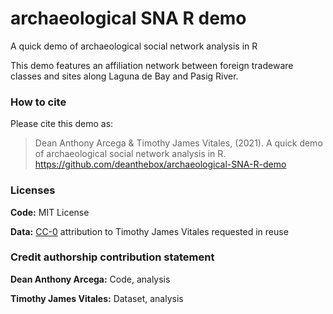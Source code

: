 # archaeological SNA R demo
 A quick demo of archaeological social network analysis in R

This demo features an affiliation network between foreign tradeware classes and sites along Laguna de Bay and Pasig River.

### How to cite

Please cite this demo as:

> Dean Anthony Arcega & Timothy James Vitales, (2021). A quick demo of archaeological social network analysis in R.
> <https://github.com/deanthebox/archaeological-SNA-R-demo>

### Licenses

**Code:** MIT License

**Data:** [CC-0](http://creativecommons.org/publicdomain/zero/1.0/)
attribution to Timothy James Vitales requested in reuse


### Credit authorship contribution statement

**Dean Anthony Arcega:** Code, analysis 

**Timothy James Vitales:** Dataset, analysis